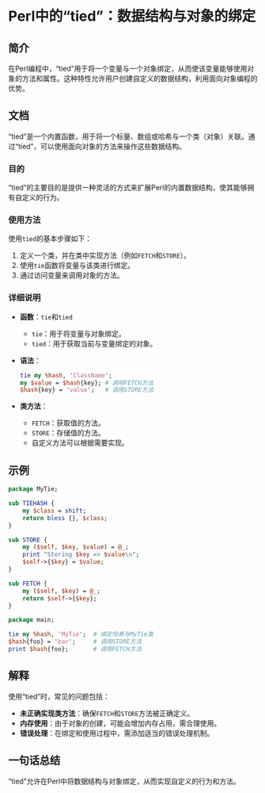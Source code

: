 <!--
Meta Description: # Perl中的“tied”：数据结构与对象的绑定 ## 简介 在Perl编程中，“tied”用于将一个变量与一个对象绑定，从而使该变量能够使用对象的方法和属性。这种特性允许用户创建自定义的数据结构，利用面向对象编程的优势。 ## 文档 “tied”是一个内置函数，用于将一个标量、数组或哈希与一个类...
Meta Keywords: tied, key, hash, tie, value
-->

# Perl中的“tied”：数据结构与对象的绑定

## 简介
在Perl编程中，“tied”用于将一个变量与一个对象绑定，从而使该变量能够使用对象的方法和属性。这种特性允许用户创建自定义的数据结构，利用面向对象编程的优势。

## 文档
“tied”是一个内置函数，用于将一个标量、数组或哈希与一个类（对象）关联。通过“tied”，可以使用面向对象的方法来操作这些数据结构。

### 目的
“tied”的主要目的是提供一种灵活的方式来扩展Perl的内置数据结构，使其能够拥有自定义的行为。

### 使用方法
使用`tied`的基本步骤如下：
1. 定义一个类，并在类中实现方法（例如`FETCH`和`STORE`）。
2. 使用`tie`函数将变量与该类进行绑定。
3. 通过访问变量来调用对象的方法。

### 详细说明
- **函数**：`tie`和`tied`
  - `tie`：用于将变量与对象绑定。
  - `tied`：用于获取当前与变量绑定的对象。

- **语法**：
  ```perl
  tie my %hash, 'ClassName';
  my $value = $hash{key}; # 调用FETCH方法
  $hash{key} = 'value';   # 调用STORE方法
  ```

- **类方法**：
  - `FETCH`：获取值的方法。
  - `STORE`：存储值的方法。
  - 自定义方法可以根据需要实现。

## 示例
```perl
package MyTie;

sub TIEHASH {
    my $class = shift;
    return bless {}, $class;
}

sub STORE {
    my ($self, $key, $value) = @_;
    print "Storing $key => $value\n";
    $self->{$key} = $value;
}

sub FETCH {
    my ($self, $key) = @_;
    return $self->{$key};
}

package main;

tie my %hash, 'MyTie';  # 绑定哈希与MyTie类
$hash{foo} = 'bar';     # 调用STORE方法
print $hash{foo};       # 调用FETCH方法
```

## 解释
使用“tied”时，常见的问题包括：
- **未正确实现类方法**：确保`FETCH`和`STORE`方法被正确定义。
- **内存使用**：由于对象的创建，可能会增加内存占用，需合理使用。
- **错误处理**：在绑定和使用过程中，需添加适当的错误处理机制。

## 一句话总结
“tied”允许在Perl中将数据结构与对象绑定，从而实现自定义的行为和方法。